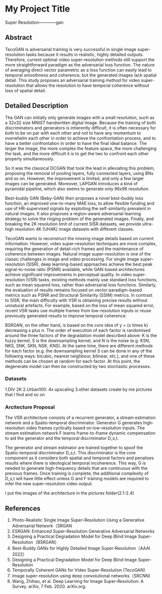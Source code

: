 # My Project Title
Super Resolution————gan

## Abstract
TecoGAN is adversarial training is very successful in single image super-resolution tasks because it results in realistic, highly detailed outputs. Therefore, current optimal video super-resolution methods still support the more straightforward paradigm as the adversarial loss function. The nature of averaging direct vector parametric as a loss function can easily lead to temporal smoothness and coherence, but the generated images lack spatial detail. This study proposes an adversarial training method for video super-resolution that allows the resolution to have temporal coherence without loss of spatial detail.


## Detailed Description
The GAN can initially only generate images with a small resolution, such as a 32x32 size MNIST handwritten digital image. Because the training of both discriminators and generators is inherently difficult, it is often necessary for both to be on par with each other and not to have any momentum to overwhelm each other in order to achieve the confrontation process, and to have a better confrontation in order to have the final ideal balance. The larger the image, the more complex the feature space, the more challenging the task, and the more difficult it is to get the two to confront each other properly simultaneously.

So it was the classical DCGAN that took the lead in alleviating this problem, proposing the removal of pooling layers, fully connected layers, using BNs and so on. However, the improvement is limited, and only a few larger images can be generated. Moreover, LAPGAN introduces a kind of pyramidal pipeline, which also seems to generate only 96x96 resolution.

Best-buddy GAN (Beby-GAN) then proposes a novel best-buddy loss function, an improved one-to-many MAE loss, to allow flexible funding and use of HR-supervised signals by exploiting the self-similarity prevalent in natural images. It also proposes a region-aware adversarial learning strategy to solve the ringing problem of the generated images. Finally, and breaking the 2K resolution limit of current SISR datasets, we provide ultra-high resolution 4K (UH4K) image datasets with different classes.

TecoGAN wants to reconstruct the missing image details based on current information. However, video super-resolution techniques are more complex, requiring the generation of detail-rich frames and the maintenance of coherence between images.
Natural image super-resolution is one of the classic challenges in image and video processing. For single image super-resolution (SISR), deep learning-based approaches achieve the best peak signal-to-noise ratio (PSNR) available, while GAN-based architectures achieve significant improvements in perceptual quality.
In video super-resolution (VSR) tasks, existing methods mainly use standard loss functions, such as mean squared loss, rather than adversarial loss functions. Similarly, the evaluation of results remains focused on vector paradigm-based metrics such as PSNR and Structural Similarity (SSIM) metrics. In contrast to SISR, the main difficulty with VSR is obtaining precise results without unnatural artefacts. For example, based on the loss of mean squared error, recent VSR tasks use multiple frames from low-resolution inputs or reuse previously generated results to improve temporal coherence.

BSRGAN, on the other hand, is based on the core idea of y = (x times k) decreasing s plus n. The order of execution of each factor is randomised around the three factors of the degradation model described above: K is the fuzzy kernel, S is the downsampling kernel, and N is the noise (e.g. KSN, NKS, SNK, SKN, NSK, KNS). At the same time, there are different methods for each factor (e.g. the downsampling kernel S can be done in any of the following ways: bicubic, nearest neighbour, bilinear, etc.), and one of these methods can be chosen at random for each factor. At this point, the degenerate model can then be constructed by two stochastic processes.



### Datasets
1.DIV 2K
2.Urban100: 4x upscaling
3.other datasets create by me
pictures that I find and so on

### Arcitecture Proposal
The VSR architecture consists of a recurrent generator, a stream estimation network and a Spatio-temporal discriminator. Generator G generates high-resolution video frames cyclically based on low-resolution inputs. The stream estimation network F learns frame-to-frame dynamic compensation to aid the generator and the temporal discriminator D_s,t.

The generator and stream estimator are trained together to spoof the Spatio-temporal discriminator D_s,t. This discriminator is the core component as it considers both spatial and temporal factors and penalises results where there is ideological temporal incoherence. This way, G is needed to generate high-frequency details that are continuous with the previous frames. Once training is complete, the additional complexity of D_s,t will have little effect unless G and F training models are required to infer the new super-resolution video output.

I put the images of the architecture in the pictures folder(2.1-2.4)


## References
1. Photo-Realistic Single Image Super-Resolution Using a Generative Adversarial Network（SRGAN  
2. ESRGAN: Enhanced Super-Resolution Generative Adversarial Networks  
3. Designing a Practical Degradation Model for Deep Blind Image Super-Resolution（BSRGAN）
4. Best-Buddy GANs for Highly Detailed Image Super-Resolution（AAAI 2022）  
5. Designing a Practical Degradation Model for Deep Blind Image Super-Resolution  
6. Temporally Coherent GANs for Video Super-Resolution (TecoGAN)  
7. Image super-resolution using deep convolutional networks（SRCNN)  
8. Wang, Zhihao, et al. Deep Learning for Image Super-Resolution: A Survey. arXiv, 7 Feb. 2020. arXiv.org.
